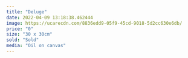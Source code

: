 ```yaml
---
title: "Deluge"
date: 2022-04-09 13:18:38.462444
image: https://ucarecdn.com/8836edd9-05f9-45cd-9018-5d2cc630e6db/
price: "0"
size: "30 x 30cm"
sold: "Sold"
media: "Oil on canvas"
---
```


